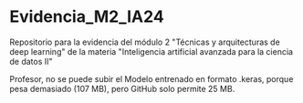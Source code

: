 # Evidencia_M2_IA24
Repositorio para la evidencia del módulo 2 "Técnicas y arquitecturas de deep learning" de la materia "Inteligencia artificial avanzada para la ciencia de datos II"

Profesor, no se puede subir el Modelo entrenado en formato .keras, porque pesa demasiado (107 MB), pero GitHub solo permite 25 MB.
